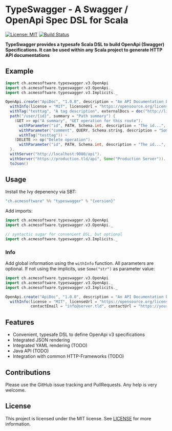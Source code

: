 TypeSwagger - A Swagger / OpenApi Spec DSL for Scala
====================================================

[![License: MIT](https://img.shields.io/badge/License-MIT-yellow.svg)](https://opensource.org/licenses/MIT) [![Build Status](https://travis-ci.org/acme-software/typeswagger.svg?branch=master)](https://travis-ci.org/acme-software/typeswagger)

**TypeSwagger provides a typesafe Scala DSL to build OpenApi (Swagger) Specifications. It can be used within any Scala 
project to generate HTTP API documentations**

## Example

```scala
import ch.acmesoftware.typeswagger.v3.OpenApi
import ch.acmesoftware.typeswagger.v3.OpenApi._
import ch.acmesoftware.typeswagger.v3.Implicits._

OpenApi.create("ApiDoc", "1.0.0", description = "An API Documentation built with TypeSwagger", termsOfService = "/tos").
  withInfo(license = "MIT", licenseUrl = "https://opensource.org/licenses/MIT").
  withTag("testtag", "A tag description", externalDocs = doc("http://link.to.doc")).
  path("/user/{id}", summary = "Path summary") {
    (GET >> op("A summary", "GET operation for this route").
      withParameter("id", PATH, Schema.int, description = "The id...", required = true).
      withParameter("comment", QUERY, Schema.string, description = "Some deprecated comment", deprecated = true).
      withTag("testtag")) ~
    (DELETE >> op("Delete operation").
      withParameter("id", PATH, Schema.int, description = "The id...", required = true))
  }.
  withServer("http://localhost:9000/api").
  withServer("https://production.tld/api", Some("Production Server")).
  toJson()
```

## Usage

Install the Ivy depenency via SBT:

```scala
"ch.acmesoftware" %% "typeswagger" % "{version}"
```

Add imports:

```scala
import ch.acmesoftware.typeswagger.v3.OpenApi
import ch.acmesoftware.typeswagger.v3.OpenApi._

// syntactic sugar for convenient DSL, but optional
import ch.acmesoftware.typeswagger.v3.Implicits._ 
```

### Info

Add global information using the `withInfo` function. All parameters are optional. If not using the implicits, 
use `Some("str")` as parameter value:

```scala
import ch.acmesoftware.typeswagger.v3.OpenApi
import ch.acmesoftware.typeswagger.v3.OpenApi._
import ch.acmesoftware.typeswagger.v3.Implicits._

OpenApi.create("ApiDoc", "1.0.0", description = "An API Documentation built with TypeSwagger", termsOfService = "/tos").
  withInfo(license = "MIT", licenseUrl = "https://opensource.org/licenses/MIT", contactName = "John Doe", 
           contactEmail = "info@server.tld", contactUrl = "https://your.webpage.tld")
```

## Features

* Convenient, typesafe DSL to define OpenApi v3 specifications
* Integrated JSON rendering
* Integrated YAML rendering (TODO)
* Java API (TODO)
* Integration with common HTTP-Frameworks (TODO)

## Contributions

Please use the GitHub issue tracking and PullRequests. Any help is very welcome.

## License

This project is licensed under the MIT license. See [LICENSE](./LICENSE) for more information.